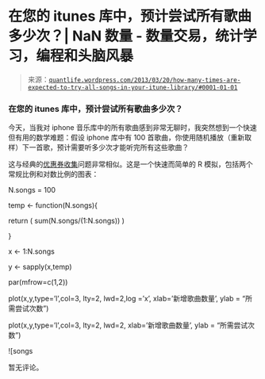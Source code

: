 <!--yml

分类：未分类

日期：2024-05-18 13:57:31

-->

# 在您的 itunes 库中，预计尝试所有歌曲多少次？| NaN 数量 - 数量交易，统计学习，编程和头脑风暴

> 来源：[`quantlife.wordpress.com/2013/03/20/how-many-times-are-expected-to-try-all-songs-in-your-itune-library/#0001-01-01`](https://quantlife.wordpress.com/2013/03/20/how-many-times-are-expected-to-try-all-songs-in-your-itune-library/#0001-01-01)

### 在您的 itunes 库中，预计尝试所有歌曲多少次？

今天，当我对 iphone 音乐库中的所有歌曲感到非常无聊时，我突然想到一个快速但有用的数学难题：假设 iphone 库中有 100 首歌曲，你使用随机播放（重新取样）下一首歌，预计需要听多少次才能听完所有这些歌曲？

这与经典的[优惠券收集](http://en.wikipedia.org/wiki/Coupon_collector's_problem)问题非常相似。这是一个快速而简单的 R 模拟，包括两个常规比例和对数比例的图表：

N.songs = 100

temp <- function(N.songs){

return ( sum(N.songs/(1:N.songs)) )

}

x <- 1:N.songs

y <- sapply(x,temp)

par(mfrow=c(1,2))

plot(x,y,type=’l’,col=3, lty=2, lwd=2,log =’x’, xlab=’新增歌曲数量’, ylab = “所需尝试次数”)

plot(x,y,type=’l’,col=3, lty=2, lwd=2, xlab=’新增歌曲数量’, ylab = “所需尝试次数”)

![songs

暂无评论。
